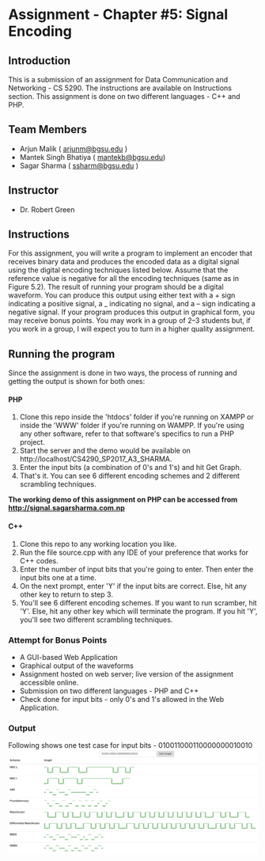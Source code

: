 # Assignment - Chapter #5: Signal Encoding

## Introduction

This is a submission of an assignment for Data Communication and Networking - CS 5290. The instructions are available on Instructions section. This assignment is done on two different languages - C++ and PHP. 

## Team Members

* Arjun Malik ( arjunm@bgsu.edu ) 
* Mantek Singh Bhatiya ( mantekb@bgsu.edu) 
* Sagar Sharma ( ssharm@bgsu.edu ) 

## Instructor
* Dr. Robert Green

## Instructions

For this assignment, you will write a program to implement an encoder that receives binary data and produces the encoded data as a digital signal using the digital encoding techniques listed below. Assume that the reference value is negative for all the encoding techniques (same as in Figure 5.2). The result of running your program should be a digital waveform. You can produce this output using either text with a + sign indicating a positive signal, a _ indicating no signal, and a – sign indicating a negative signal. If your program produces this output in graphical form, you may receive bonus points. You may work in a group of 2–3 students but, if you work in a group, I will expect you to turn in a higher quality assignment.

## Running the program
Since the assignment is done in two ways, the process of running and getting the output is shown for both ones:

#### PHP
1. Clone this repo inside the 'htdocs' folder if you're running on XAMPP or inside the 'WWW' folder if you're running on WAMPP. If you're using any other software, refer to that software's specifics to run a PHP project.
2. Start the server and the demo would be available on http://localhost/CS4290_SP2017_A3_SHARMA. 
3. Enter the input bits (a combination of 0's and 1's) and hit Get Graph.
4. That's it. You can see 6 different encoding schemes and 2 different scrambling techniques.

<b>The working demo of this assignment on PHP can be accessed from http://signal.sagarsharma.com.np</b>

#### C++
1. Clone this repo to any working location you like.
2. Run the file source.cpp with any IDE of your preference that works for C++ codes.
3. Enter the number of input bits that you're going to enter. Then enter the input bits one at a time.
4. On the next prompt, enter 'Y' if the input bits are correct. Else, hit any other key to return to step 3.
5. You'll see 6 different encoding schemes. If you want to run scramber, hit 'Y'. Else, hit any other key which will terminate the program. If you hit 'Y', you'll see two different scrambling techniques.

### Attempt for Bonus Points
* A GUI-based Web Application
* Graphical output of the waveforms
* Assignment hosted on web server; live version of the assignment accessible online.
* Submission on two different languages - PHP and C++
* Check done for input bits - only 0's and 1's allowed in the Web Application.


### Output
Following shows one test case for input bits - 010011000110000000010010
![](Input_Output.png)
